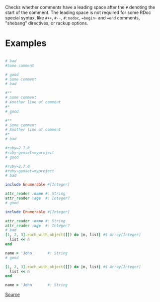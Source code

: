 
Checks whether comments have a leading space after the
`#` denoting the start of the comment. The leading space is not
required for some RDoc special syntax, like `#++`, `#--`,
`#:nodoc`, `=begin`- and `=end` comments, "shebang" directives,
or rackup options.

# Examples

```ruby

# bad
#Some comment

# good
# Some comment
# bad

#**
# Some comment
# Another line of comment
#*
# good

#**
# Some comment
# Another line of comment
#*
# bad

#ruby=2.7.0
#ruby-gemset=myproject
# good

#ruby=2.7.0
#ruby-gemset=myproject
# bad

include Enumerable #[Integer]

attr_reader :name #: String
attr_reader :age  #: Integer?
# good

include Enumerable #[Integer]

attr_reader :name #: String
attr_reader :age  #: Integer?
# bad
[1, 2, 3].each_with_object([]) do |n, list| #$ Array[Integer]
  list << n
end

name = 'John'      #: String
# good

[1, 2, 3].each_with_object([]) do |n, list| #$ Array[Integer]
  list << n
end

name = 'John'      #: String
```

[Source](http://www.rubydoc.info/gems/rubocop/RuboCop/Cop/Layout/LeadingCommentSpace)